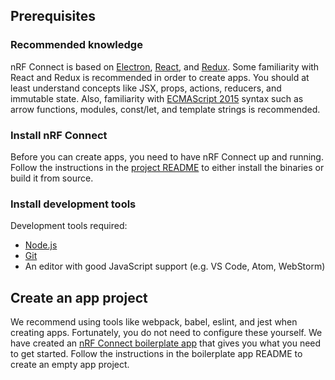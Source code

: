 ## Prerequisites

### Recommended knowledge

nRF Connect is based on [Electron](https://electron.atom.io/), [React](https://facebook.github.io/react/), and [Redux](http://redux.js.org/). Some familiarity with React and Redux is recommended in order to create apps. You should at least understand concepts like JSX, props, actions, reducers, and immutable state. Also, familiarity with [ECMAScript 2015](https://babeljs.io/learn-es2015/) syntax such as arrow functions, modules, const/let, and template strings is recommended.

### Install nRF Connect

Before you can create apps, you need to have nRF Connect up and running. Follow the instructions in the [project README](https://github.com/NordicSemiconductor/pc-nrfconnect-core) to either install the binaries or build it from source.

### Install development tools

Development tools required:

* [Node.js](https://nodejs.org)
* [Git](https://git-scm.com/downloads)
* An editor with good JavaScript support (e.g. VS Code, Atom, WebStorm)

## Create an app project

We recommend using tools like webpack, babel, eslint, and jest when creating apps. Fortunately, you do not need to configure these yourself. We have created an [nRF Connect boilerplate app](https://github.com/NordicSemiconductor/pc-nrfconnect-boilerplate) that gives you what you need to get started. Follow the instructions in the boilerplate app README to create an empty app project.